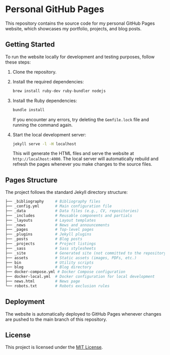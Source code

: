 
# Personal GitHub Pages

This repository contains the source code for my personal GitHub Pages website, which showcases my portfolio, projects, and blog posts.

## Getting Started


To run the website locally for development and testing purposes, follow these steps:

1. Clone the repository.

2. Install the required dependencies:

    ```bash
    brew install ruby-dev ruby-bundler nodejs
    ```

3. Install the Ruby dependencies:

    ```bash
    bundle install
    ```

    If you encounter any errors, try deleting the `Gemfile.lock` file and running the command again.

4. Start the local development server:

    ```bash
    jekyll serve -l -H localhost
    ```

    This will generate the HTML files and serve the website at `http://localhost:4000`. The local server will automatically rebuild and refresh the pages whenever you make changes to the source files.

## Pages Structure

The project follows the standard Jekyll directory structure:

```bash
├── _bibliography     # Bibliography files
├── _config.yml       # Main configuration file
├── _data             # Data files (e.g., CV, repositories)
├── _includes         # Reusable components and partials
├── _layouts          # Layout templates
├── _news             # News and announcements
├── _pages            # Top-level pages
├── _plugins          # Jekyll plugins
├── _posts            # Blog posts
├── _projects         # Project listings
├── _sass             # Sass stylesheets
├── _site             # Generated site (not committed to the repository)
├── assets            # Static assets (images, PDFs, etc.)
├── bin               # Utility scripts
├── blog              # Blog directory
├── docker-compose.yml # Docker Compose configuration
├── docker-local.yml  # Docker configuration for local development
├── news.html         # News page
└── robots.txt        # Robots exclusion rules

```

## Deployment

The website is automatically deployed to GitHub Pages whenever changes are pushed to the main branch of this repository.

## License

This project is licensed under the [MIT License](https://github.com/kobeHub/kobehub.github.io/blob/main/LICENSE).

